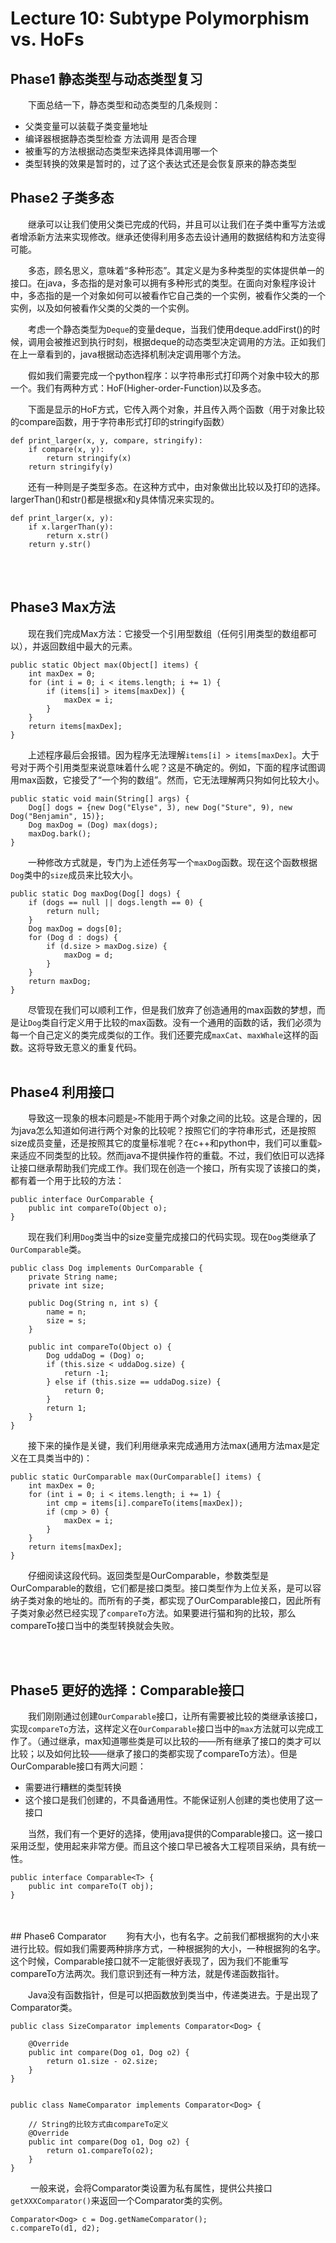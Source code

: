 #  Lecture 10: Subtype Polymorphism vs. HoFs


## Phase1 静态类型与动态类型复习
&emsp;&emsp;下面总结一下，静态类型和动态类型的几条规则：

- 父类变量可以装载子类变量地址
- 编译器根据静态类型检查 方法调用 是否合理
- 被重写的方法根据动态类型来选择具体调用哪一个
- 类型转换的效果是暂时的，过了这个表达式还是会恢复原来的静态类型

## Phase2 子类多态
&emsp;&emsp;继承可以让我们使用父类已完成的代码，并且可以让我们在子类中重写方法或者增添新方法来实现修改。继承还使得利用多态去设计通用的数据结构和方法变得可能。

&emsp;&emsp;多态，顾名思义，意味着“多种形态”。其定义是为多种类型的实体提供单一的接口。在java，多态指的是对象可以拥有多种形式的类型。在面向对象程序设计中，多态指的是一个对象如何可以被看作它自己类的一个实例，被看作父类的一个实例，以及如何被看作父类的父类的一个实例。

&emsp;&emsp;考虑一个静态类型为`Deque`的变量deque，当我们使用deque.addFirst()的时候，调用会被推迟到执行时刻，根据deque的动态类型决定调用的方法。正如我们在上一章看到的，java根据动态选择机制决定调用哪个方法。

&emsp;&emsp;假如我们需要完成一个python程序：以字符串形式打印两个对象中较大的那一个。我们有两种方式：HoF(Higher-order-Function)以及多态。

&emsp;&emsp;下面是显示的HoF方式，它传入两个对象，并且传入两个函数（用于对象比较的compare函数，用于字符串形式打印的stringify函数）

	def print_larger(x, y, compare, stringify):
	    if compare(x, y):
	        return stringify(x)
	    return stringify(y)

&emsp;&emsp;还有一种则是子类型多态。在这种方式中，由对象做出比较以及打印的选择。largerThan()和str()都是根据x和y具体情况来实现的。

	def print_larger(x, y):
	    if x.largerThan(y):
	        return x.str()
	    return y.str()



<br>
<br>

## Phase3 Max方法
&emsp;&emsp;现在我们完成Max方法：它接受一个引用型数组（任何引用类型的数组都可以），并返回数组中最大的元素。

	public static Object max(Object[] items) {
	    int maxDex = 0;
	    for (int i = 0; i < items.length; i += 1) {
	        if (items[i] > items[maxDex]) {
	            maxDex = i;
	        }
	    }
	    return items[maxDex];
	}

&emsp;&emsp;上述程序最后会报错。因为程序无法理解`items[i] > items[maxDex]`。大于号对于两个引用类型来说意味着什么呢？这是不确定的。例如，下面的程序试图调用max函数，它接受了“一个狗的数组”。然而，它无法理解两只狗如何比较大小。

	public static void main(String[] args) {
	    Dog[] dogs = {new Dog("Elyse", 3), new Dog("Sture", 9), new Dog("Benjamin", 15)};
	    Dog maxDog = (Dog) max(dogs);
	    maxDog.bark();
	}

&emsp;&emsp;一种修改方式就是，专门为上述任务写一个`maxDog`函数。现在这个函数根据`Dog`类中的`size`成员来比较大小。

	public static Dog maxDog(Dog[] dogs) {
	    if (dogs == null || dogs.length == 0) {
	        return null;
	    }
	    Dog maxDog = dogs[0];
	    for (Dog d : dogs) {
	        if (d.size > maxDog.size) {
	            maxDog = d;
	        }
	    }
	    return maxDog;
	}

&emsp;&emsp;尽管现在我们可以顺利工作，但是我们放弃了创造通用的max函数的梦想，而是让`Dog`类自行定义用于比较的max函数。没有一个通用的函数的话，我们必须为每一个自己定义的类完成类似的工作。我们还要完成`maxCat`、`maxWhale`这样的函数。这将导致无意义的重复代码。
<br>
<br>
## Phase4 利用接口
&emsp;&emsp;导致这一现象的根本问题是`>`不能用于两个对象之间的比较。这是合理的，因为java怎么知道如何进行两个对象的比较呢？按照它们的字符串形式，还是按照size成员变量，还是按照其它的度量标准呢？在c++和python中，我们可以重载`>`来适应不同类型的比较。然而java不提供操作符的重载。不过，我们依旧可以选择让接口继承帮助我们完成工作。我们现在创造一个接口，所有实现了该接口的类，都有着一个用于比较的方法：

	public interface OurComparable {
	    public int compareTo(Object o);
	}

&emsp;&emsp;现在我们利用`Dog`类当中的size变量完成接口的代码实现。现在`Dog`类继承了`OurComparable`类。

	public class Dog implements OurComparable {
	    private String name;
	    private int size;
	
	    public Dog(String n, int s) {
	        name = n;
	        size = s;
	    }

	    public int compareTo(Object o) {
	        Dog uddaDog = (Dog) o;
	        if (this.size < uddaDog.size) {
	            return -1;
	        } else if (this.size == uddaDog.size) {
	            return 0;
	        }
	        return 1;
	    }
	}

&emsp;&emsp;接下来的操作是关键，我们利用继承来完成通用方法max(通用方法max是定义在工具类当中的)：

	public static OurComparable max(OurComparable[] items) {
	    int maxDex = 0;
	    for (int i = 0; i < items.length; i += 1) {
	        int cmp = items[i].compareTo(items[maxDex]);
	        if (cmp > 0) {
	            maxDex = i;
	        }
	    }
	    return items[maxDex];
	}

&emsp;&emsp;仔细阅读这段代码。返回类型是OurComparable，参数类型是OurComparable的数组，它们都是接口类型。接口类型作为上位关系，是可以容纳子类对象的地址的。而所有的子类，都实现了OurComparable接口，因此所有子类对象必然已经实现了`compareTo`方法。如果要进行猫和狗的比较，那么compareTo接口当中的类型转换就会失败。

<br>
<br>

## Phase5 更好的选择：Comparable接口
&emsp;&emsp;我们刚刚通过创建`OurComparable`接口，让所有需要被比较的类继承该接口，实现`compareTo`方法，这样定义在`OurComparable`接口当中的`max`方法就可以完成工作了。（通过继承，max知道哪些类是可以比较的——所有继承了接口的类才可以比较；以及如何比较——继承了接口的类都实现了compareTo方法）。但是OurComparable接口有两大问题：

- 需要进行糟糕的类型转换
- 这个接口是我们创建的，不具备通用性。不能保证别人创建的类也使用了这一接口

&emsp;&emsp;当然，我们有一个更好的选择，使用java提供的Comparable接口。这一接口采用泛型，使用起来非常方便。而且这个接口早已被各大工程项目采纳，具有统一性。

	public interface Comparable<T> {
		public int compareTo(T obj);
	}

<br>
<br>
## Phase6 Comparator
&emsp;&emsp;狗有大小，也有名字。之前我们都根据狗的大小来进行比较。假如我们需要两种排序方式，一种根据狗的大小，一种根据狗的名字。这个时候，Comparable接口就不一定能很好表现了，因为我们不能重写compareTo方法两次。我们意识到还有一种方法，就是传递函数指针。

&emsp;&emsp;Java没有函数指针，但是可以把函数放到类当中，传递类进去。于是出现了Comparator类。

	public class SizeComparator implements Comparator<Dog> {
        
        @Override
        public int compare(Dog o1, Dog o2) {
            return o1.size - o2.size;
        }
    }


    public class NameComparator implements Comparator<Dog> {

        // String的比较方式由compareTo定义
        @Override
        public int compare(Dog o1, Dog o2) {
            return o1.compareTo(o2);
        }
    }

&emsp;&emsp; 一般来说，会将Comparator类设置为私有属性，提供公共接口`getXXXComparator()`来返回一个Comparator类的实例。

	Comparator<Dog> c = Dog.getNameComparator();
	c.compareTo(d1, d2);

